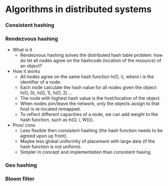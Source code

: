 # Algorithms in distributed systems

### Consistent hashing

### Rendezvous hashing
* What is it
    * Rendezvous hashing solves the distributed hash table problem: how do let all nodes agree on the hashcode (location of the resource) of an object?
* How it works
    * All nodes agree on the same hash function h(O, i), where i is the identifier of a node.
    * Each node calculate the hash value for all nodes given the object: h(O, 0), h(O, 1), h(O, 2) ...
    * The node with highest hash value is the host/location of the object.
    * When nodes join/leave the network, only the objects assign to that host is re-located remapped.
    * To reflect different capacities of a node, we can add weight to the hash function, such as h(O, i, W(i)).
* Pros/ cons
    * Less flexible then consistent hashing (the hash function needs to be agreed upon up front).
    * Maybe less global uniformity of placement with large data (if the hash function is not uniform).
    * Simpler in concept and implementation than consistent hasing.

### Geo hashing

### Bloom filter


[1]: https://en.wikipedia.org/wiki/Rendezvous_hashing
